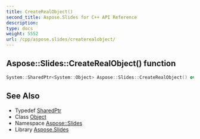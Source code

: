 ```yaml
---
title: CreateRealObject()
second_title: Aspose.Slides for C++ API Reference
description: 
type: docs
weight: 5552
url: /cpp/aspose.slides/createrealobject/
---
```

## Aspose::Slides::CreateRealObject() function




```cpp
System::SharedPtr<System::Object> Aspose::Slides::CreateRealObject() override
```

## See Also

* Typedef [SharedPtr](../system/sharedptr/)
* Class [Object](../system/object/)
* Namespace [Aspose::Slides](./)
* Library [Aspose.Slides](../)